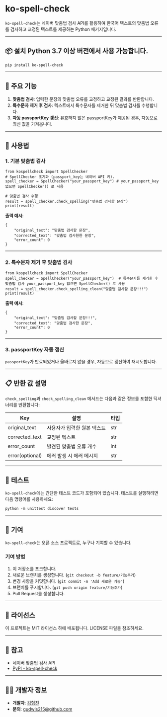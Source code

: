 


# ko-spell-check  

`ko-spell-check`는 네이버 맞춤법 검사 API를 활용하여 한국어 텍스트의 맞춤법 오류를 검사하고 교정된 텍스트를 제공하는 Python 패키지입니다.  

---  
## 📦 설치  Python 3.7 이상 버전에서 사용 가능합니다.  

```
pip install ko-spell-check
```


* * *

🚀 주요 기능
--------

1.  **맞춤법 검사**: 입력한 문장의 맞춤법 오류를 교정하고 교정된 결과를 반환합니다.
2.  **특수문자 제거 후 검사**: 텍스트에서 특수문자를 제거한 뒤 맞춤법 검사를 수행합니다.
3.  **자동 passportKey 갱신**: 유효하지 않은 passportKey가 제공된 경우, 자동으로 최신 값을 가져옵니다.

* * *

🔨 사용법
------

### 1\. **기본 맞춤법 검사**

```
from kospellcheck import SpellChecker  
# SpellChecker 초기화 (passport_key는 네이버 API 키). 
spell_checker = SpellChecker("your_passport_key") # your_passport_key 없으면 SpellChecker() 로 사용

# 맞춤법 검사 수행 
result = spell_checker.check_spelling("맞춤법 검사할 문장") 
print(result)
```

**출력 예시**:

```
{     
    "original_text": "맞춤법 검사할 문장",     
    "corrected_text": "맞춤법 검사한한 문장",     
    "error_count": 0 
}
```

* * *

### 2\. **특수문자 제거 후 맞춤법 검사**


```
from kospellcheck import SpellChecker  
spell_checker = SpellChecker("your_passport_key")  # 특수문자를 제거한 후 맞춤법 검사 your_passport_key 없으면 SpellChecker() 로 사용
result = spell_checker.check_spelling_clean("맞춤법 검사할 문장!!!") 
print(result)
```

**출력 예시**:

```
{
    "original_text": "맞춤법 검사할 문장!!!",
    "corrected_text": "맞춤법 검사한 문장",
    "error_count": 0 
}
```

* * *

### 3\. **passportKey 자동 갱신**

`passportKey`가 만료되었거나 올바르지 않을 경우, 자동으로 갱신하여 재시도합니다.

* * *

📋 반환 값 설명
----------

`check_spelling`과 `check_spelling_clean` 메서드는 다음과 같은 정보를 포함한 딕셔너리를 반환합니다:

|Key|설명|타입|
|------|---|---|
|original_text|사용자가 입력한 원본 텍스트|str|
|corrected_text|교정된 텍스트|str|
|error_count|발견된 맞춤법 오류 개수|int|
|error(optional)|에러 발생 시 에러 메시지|str|


* * *

🧪 테스트
------

`ko-spell-check`에는 간단한 테스트 코드가 포함되어 있습니다. 테스트를 실행하려면 다음 명령어를 사용하세요:

`python -m unittest discover tests`

* * *

🤝 기여
-----

`ko-spell-check`는 오픈 소스 프로젝트로, 누구나 기여할 수 있습니다.

### 기여 방법

1.  이 저장소를 포크합니다.
2.  새로운 브랜치를 생성합니다. (`git checkout -b feature/기능추가`)
3.  변경 사항을 커밋합니다. (`git commit -m 'Add 새로운 기능'`)
4.  브랜치를 푸시합니다. (`git push origin feature/기능추가`)
5.  Pull Request를 생성합니다.

* * *

📄 라이선스
-------

이 프로젝트는 MIT 라이선스 하에 배포됩니다. LICENSE 파일을 참조하세요.

* * *

🔗 참고
-----

*   네이버 맞춤법 검사 API
*   [PyPI - ko\-spell\-check](https://pypi.org/project/ko-spell-check/)

* * *

👩‍💻 개발자 정보
------------

*   **개발자**: [김형진](https://github.com/gudwls215)
*   **문의**: gudwls215@github.com
